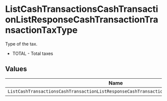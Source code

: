 # ListCashTransactionsCashTransactionListResponseCashTransactionTransactionTaxType

Type of the tax.
* TOTAL - Total taxes


## Values

| Name                                                                                    | Value                                                                                   |
| --------------------------------------------------------------------------------------- | --------------------------------------------------------------------------------------- |
| `ListCashTransactionsCashTransactionListResponseCashTransactionTransactionTaxTypeTotal` | TOTAL                                                                                   |